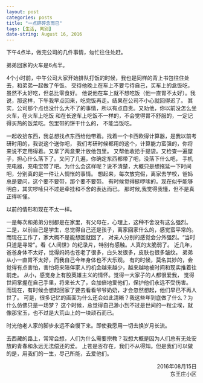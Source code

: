 ```yaml
---
layout: post
categories: posts
title: "一点碎碎念而已"
tags: [生活, 离别]
date-string: August 16, 2016
---
```


下午4点半，做完公司的几件事情，匆忙往住处赶。

弟弟回家的火车是6点半。

4个小时前，中午公司大家开始排队打饭的时候，我也是同样的背上书包往住处去，和弟弟一起做了午饭。 交待他晚上在车上不要亏待自己，买车上的盒饭吃，虽然不太好吃，但总比零食好。 他说他在车上就不想吃饭（他一直胃不太好）。我说，那这样，下午我早点回来，吃完饭再走。结果在公司不小心就回得迟了。 其实，公司那个点也没什么大不了的事情，所以有点自责。又劝他，你以前没怎么坐火车，在火车上吃饭 和在长途车上吃饭不一样的，不会觉得胃不舒服的，一定记得买热的饭菜吃。包里带的饼干什么的， 不能当饭吃。

一起收拾东西，我总想找点东西给他带着。找着一个卡西欧得计算器，是我以前考研时用的，我说这个送你吧， 我们考研时候都用的这个，计算能力蛮强的，你将来说不定用得着。又拿了两盒果汁放他包里。 又帮他收拾手提袋。又检查一遍屋子，担心什么落下了。又问了几遍，你确定东西都带了吧，没落下什么吧， 手机充电器，充电宝带了吧。为什么会这样呢？说不清楚，大概只是想拖延一下时间吧，分别真的是一件让人惆怅的事情。 想起来，每次放完假，离家去学校，爸妈总是要问，这个要不要带，那个要不要带。 有时候觉得挺啰嗦的。现在似乎能够明白，其实啰嗦只不过是牵挂和不舍的表达而已。 那时候,我觉得我懂，但不是真正得听懂。

以前的情形和现在不太一样。

一是每次和弟弟分别都是在家里，有父母在，心理上，这种不舍没有这么强烈。 二是，以前自己是学生，总觉得自己还是孩子，离家回家什么的，感觉蛮平常的。而现在工作了，家大概不是能想回就回了， 对亲人分别的感觉会分外强烈。“当时只道是寻常”。看《人间世》的纪录片，特别有感触。人真的太脆弱了。 近几年，爸爸身体不太好，觉得妈妈也苍老了很多，白头发很多，皮肤也很多皱纹。 弟弟从小一直胃不太好，而我自己今年身体也不大乐观。 有的时候，莫名其妙的，会觉得有点害怕，害怕将来陪伴家人的机会越来越少，越来越地被时间和现实推着往前走。 从小，感觉身上有股英雄主义的情怀。觉得一大家子的人都很爱我， 觉得世间掌握在自己手里，将来长大了，会加倍地爱他们，保护他们永远不受伤害。 而现在，有时候会想起回家了要去看看爷爷奶奶，才会忽然想起，他们早已不再人世了。 可是，很多记忆的画面为什么还会如此清晰？我这些年到底做了什么？为什么仿佛只是一场梦？ 这个时候，总觉得自己渺小到不过是世间的一粒尘埃，就像那宝玉，也不过是大荒山上的一块顽石而已。

时光他老人家的脚步永远不会慢下来。即使我愿用一切去换岁月长流。

去西藏的路上，常常会想，人们为什么需要宗教？我想大概是因为人们总有无处安放的青春和永远无法偿还的爱。 上苍是否存在，我们不从得知。但是我们可以做的是，用我们的一生，尽己所能，去爱他们。

<div style="text-align: right"> 2016年08月15日 </div>
<div style="text-align: right"> 东王庄小区 </div>

